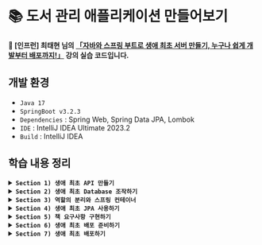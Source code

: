 # 📚 도서 관리 애플리케이션 만들어보기
#### 📣 [인프런] 최태현 님의 [「자바와 스프링 부트로 생애 최초 서버 만들기, 누구나 쉽게 개발부터 배포까지!」](https://inf.run/Hywa) 강의 실습 코드입니다.

## 개발 환경
* `Java 17`
* `SpringBoot v3.2.3`
* `Dependencies` : Spring Web, Spring Data JPA, Lombok
* `IDE` : IntelliJ IDEA Ultimate 2023.2
* `Build` : IntelliJ IDEA

## 학습 내용 정리

<details>
  
**<summary> `Section 1) 생애 최초 API 만들기` </summary>**
### ✔️ 스프링 프로젝트 시작하기
#### 스프링 프로젝트를 시작하는 첫 번째 방법
* 이미 만들어져 있는 스프링 프로젝트를 다운받아 IntelliJ를 통해 열기
* 다운로드가 완료되면, LibraryAppApplication 클래스를 찾아 실행 (경로 : src/main/java/패키지명/LibraryAppApplication.java)


#### 스프링 프로젝트를 시작하는 두 번째 방법
* [spring initializr](https://start.spring.io/) 이용하기
  ##### 1️⃣ 빌드 툴 설정
  ##### 2️⃣ 언어 선택
  ##### 3️⃣ 스프링 부트 버전 선택
  * 옆에 알파벳이 붙지 않은 가장 최신 버전 선택하기 ➡️ 알파벳이 붙어있다는 의미는 아직 개발 중이거나 테스트 중인 오픈베타버전으로 안정성이 떨어질 수 있음
  ##### 4️⃣ 프로젝트 메타 데이터 작성
  * Group : 프로젝트 그룹
  * Artifact : 최종 결과물의 이름
  * Name : 프로젝트 이름
  * Description : 프로젝트 설명
  * Package name : 패키지 이름
  * Packaging : 패키징 방법 (➡️ Spring Boot는 톰캣이 내장되어 있어 Jar 선택)
  * Java : 자바 버전
  ##### 5️⃣ 의존성 설정
  * 프로젝트에서 사용하는 라이브러리/프레임워크 설정
    * 📚 라이브러리 : 프로그래밍을 개발할 때 미리 만들어져 있는 기능을 가져다 사용하는 것
    * 📚 프레임워크 : 프로그래밍을 개발할 때 미리 만들어져 있는 구조에 코드를 가져다 끼워 넣는 것

  이렇게 설정을 모두 마쳤으면, Generate를 눌러 프로젝트를 만들어주자. 다운로드 된 압축 파일을 해제하고 적절한 위치로 옮겨 IntelliJ로 열어주면 된다 !

### ✔️ @SpringBootApplication과 서버
LibraryAppApplication 클래스를 살펴보자.

```java
@SpringBootApplication
public class LibraryAppApplication {
  public static void main(String[] args) {
    SpringApplication.run(LibraryAppApplication.class, args);
  }
}
```
* `@SpringBootApplication` : 스프링을 실행시키기 위해 필요한 다양한 설정들을 자동으로 해주는 애노테이션
* `class` : Java에서 모든 코드는 class 안에 있어야 하고, static 메서드인 main 메서드가 이 안에 존재
* `SpringApplication.run(LibraryAppApplication.class, args);` : 서버를 실행하는 코드

#### 🙋🏻 서버란 무엇일까?
* 어떠한 기능을 제공하는 프로그램
* 클라이언트로부터 요청을 받아 결과 반환

### ✔️ 클라이언트가 컴퓨터를 통해 서버에 요청하는 과정 알아보기
#### 🙋🏻 네트워크란 무엇일까? 
<p>네트워크를 이해하기 위해 A 부족과 B 부족이 존재하는 이세계를 생각해보자. </p>
<p>이세계는 주소 체계와 택배 시스템이 잘 발달되어 있어 주소를 통해 택배를 보낼 수 있다고 하자.</p>

```text
B부족 감자동 곰로 13번길 2에 사는 둘째  
```

<p>하지만 이렇게 복잡한 주소 체계는 외우기 어렵다 💦 '파란집에 사는 둘째'라고 더 간단하게 부를 수 있다.</p>

<p>이세계 뿐만 아니라 현실 세계도 마찬가지다 ! 현실 세계의 컴퓨터는 각각 고유 주소 (IP)를 가지고 있다. 그리고 택배 시스템처럼 인터넷이 잘 발달되어 있어 우리는 인터넷을 통해 데이터를 주고 받을 수 있다.</p>

```text
IP 244.66.51.9, port : 3000 
```
<p>여기서 port 번호는 '파란집에 사는 둘째'이고, IP는 자세한 주소를 나타낸다. </p>
<p>BUT, 우리는 인터넷에 접속할 때 일반적으로 IP 주소와 port 번호를 입력하지 않는다. 아래와 같이 도메인 이름을 입력하여 접속할 것이다. (➡️ DNS : Domain Name System)</p>

```text
spring.com:3000 
```

### ✔️ HTTP와 API란 무엇인가?!
#### 🙋🏻 HTTP는 무엇일까?
<p>우리는 택배를 보내려면 운송장이라는 표준이 있어야 한다.</p>

```text
내놓아라 파란집 둘째, 포션 빨강색 2개
```

* `내놓아라` : 운송장을 받는 사람에게 요청하는 **행위**
* `파란집` : 운송장이 가는 집
* `둘째` : 운송장을 받는 사람
* `포션` : 운송장을 받는 사람에게 원하는 **자원**
* `빨강색 2개` : 자원의 세부 조건

여기서 행위와 자원은 빨간집에 운송장을 보내기 전에 **약속**해야 한다.

<p>현실 세계에도 데이터를 받는 표준인 HTTP(HyperText Transfer Protocol)가 존재한다. </p>

#### 예시 1️⃣

  ```text
  GET /portion?color=red&count=2
  Host: spring.com:3000
  ```
  
  * `GET` : HTTP 요청을 받는 컴퓨터에게 요청하는 행위 (**HTTP Method**)
  * `/portion` : HTTP 요청을 받는 컴퓨터에게 원하는 자원 (**Path**)
  * `?`, `&` : 구분 기호
  * `color=red`, `count=2` : 자원의 세부 조건 (**Query String**)
  * `Host: spring.com:3000` : HTTP 요청을 받는 컴퓨터와 프로그램 정보

#### 예시 2️⃣

  ```text
  POST /oak/leather
  Host: spring.com:3000

  오크가죽정보
  ```
  
  * `POST` : HTTP 요청을 받는 컴퓨터에게 요청하는 행위 (**HTTP Method**)
  * `/oak/leather` : HTTP 요청을 받는 컴퓨터에게 원하는 자원 (**Path**)
  * `오크가죽정보` : 실제 저장할 오크 가죽 정보 (**Body**)
  * `Host: spring.com:3000` : HTTP 요청을 받는 컴퓨터와 프로그램 정보

  현실 세계에서도 마찬가지로 행위와 자원은 HTTP 요청을 보내기 전에 약속해야 한다.

#### 📚 정리
* 정보를 보내는 방법 2가지 존재 (➡️ Query String & Body)
  * `GET`(데이터 요청), `DELETE`(데이터 삭제) : Query String
  * `POST`(데이터 저장), `PUT`(데이터 수정) : Body

#### 🙋🏻 API(Application Programming Interface)는 무엇일까?
<p>클라이언트와 서버는 HTTP를 주고 받으며 기능을 수행하는데, 이때 정해진 규칙을 의미하는 API</p>

##### HTTP 요청 문법
* 첫째줄 : HTTP Method와 Path, (Query)를 작성하고 필요하다면 HTTP Version도 작성
* 둘째줄 : Header 영역으로, 어디로 보낼지 도메인 + 포트 번호로 Host 작성 (여러 줄 가능)
* Body가 있을 경우, 한 줄 띄우고 작성 (여러 줄 가능)

##### URL (Uniform Resource Locator)

```text
프로토콜://도메인(혹은 IP주소):포트번호/자원경로?쿼리(추가정보)
```

##### HTTP 응답
<p>우리는 HTTP 요청 방법에 대해 살펴보았다.</p>

#### 🙋🏻 그럼 들어온 요청에 대한 응답은 어떻게 하는 걸까?
* `서버` : 요청에 대한 응답을 제공하는 컴퓨터
  * ✨ **상태 코드**를 통해 응답
  * 응답시, Body에 추가 정보 담을 수 있음
  * HTTP 요청과 동일한 구조
    * 첫째줄 : 상태 코드
    * 둘째줄 : Header 영역 (여러 줄 가능)
    * Body가 있을 경우, 한 줄 띄우고 작성 (여러 줄 가능)   

* `클라이언트` : 요청을 한 컴퓨터

### ✔️ API 개발하고 테스트하기

<p>API를 개발하기 전에는 API 스펙을 살펴봐야 한다. </p>
<p>HTTP Method와 path를 결정하고, 데이터를 전달하기 위해 쿼리를 사용할 것인지 아니면 바디를 사용할 것인지, 결과는 어떤 형태로 줄 것인지를 고민해서 결정해야 한다.</p>

#### 1️⃣ GET API
  #### ➕ 덧셈 API
  * HTTP Method : `GET`
  * HTTP Path : `/add`
  * 쿼리 사용
    * `int number1`
    * `int number2`
  * 결과 반환
    * `int 쿼리로 들어온 두 숫자의 합`   

  #### 📍 Controller 
  * `@RestController` : 주어진 class를 Controller로 등록 (Controller : API의 진입 지점)
  * `@GetMapping(“/add”)` : 아래 함수를 HTTP Method가 `GET` 이고, HTTP path가 `/add`인 API로 지정
  * `@RequestParam` : 주어진 쿼리를 함수 파라미터로 넣음
    * 단일 타입으로 넣을 수도 있지만, request DTO를 생성하여 객체 넣기도 가능 (➡️ 이때 애노테이션 생략) 

#### 2️⃣  API
<p>HTTP Body 사용법 연습을 위해 곱셈 기능을 로 작성해보자. (원래  API는 어떤 값을 저장한다는 의미이기 때문에 적절한 방법은 아니다 😅)</p>
  
  #### ➕ 곱셈 API
  * HTTP Method : `POST`
  * HTTP Path : `/multiply`
  * HTTP Body (JSON)
    
    ```text
    {
      “number1”: 숫자,
      “number2”: 숫자
    }
    ```

    * JSON (**J**ava**S**cript **O**bject **N**otation)
      * 중괄호를 사용하여 `"key": "value"`로 표기하는 객체 표기법
      * 쉼표로 속성 구분
      * Java의 Map<Object, Object>와 유사
  * 결과 반환
    * `Body로 들어온 두 숫자의 곱`   

  #### 📍 Controller 
  * `@PostMapping(“/multiply”)` : 아래 함수를 HTTP Method가 `POST` 이고, HTTP path가 `/multiply`인 API로 지정
  * `@RequestBody` : HTTP Body로 들어오는 JSON을 파라미터로 넘긴 객체(DTO)로 변경
    * DTO에는 JSON의 key값이 명시되어야 하며, 각 속성은 key값과 동일하게, 타입도 value의 타입에 따라 작성 

### ✔️ 도서 관리 어플리케이션 API 개발
#### 주요 기능
* 👤 `사용자`
  * 도서관 사용자를 등록할 수 있습니다.
  * 등록된 사용자 목록을 조회할 수 있습니다.
  * 사용자의 이름을 변경할 수 있습니다.
  * 등록된 사용자를 삭제할 수 있습니다.
 
* 📖 `도서`
  * 도서관에 책을 등록 및 삭제할 수 있습니다.
  * 사용자는 등록된 도서를 대출/반납할 수 있습니다.
    * 다른 사용자가 대여 중인 책은 빌릴 수 없습니다.  

#### 📍 도서관 사용자 등록 
  #### 👤 유저 생성 API
  * HTTP Method : `POST`
  * HTTP Path : `/user`
  * HTTP Body (JSON)
  
    ```text
      {
        “name”: String (null X),
        “age”: Integer
      }
    ```
    * String : null 허용 ➡️ 검증 로직 필요
    * Integer : null 허용 (int : null 허용 X)
    
  * 결과 반환 X
    * `200 OK` 상태 코드

   
  #### 로직
   ##### 1️⃣ API 호출
   ##### 2️⃣ User 클래스의 인스턴스 생성
   ##### 3️⃣ 생성한 데이터 List에 저장

   ```java
      @RestController
      public class UserController {
        private final List<User> users = new ArrayList<>();

        @PostMapping("/user")
        public void saveUser(@RequestBody UserCreateRequest request) {
          User newUser = new User(request.getName(), request.getAge());
          users.add(newUser);
        }
      }
   ```

#### 📍 사용자 목록 조회
  #### 👤 유저 조회 API
  * HTTP Method : `GET`
  * HTTP Path : `/user`
  * 쿼리 : X (➡️ API 호출시, 전체 User 데이터를 줄 것이므로)
  * 결과 반환

    ```text
      [{
        “id”: Long,
        “name”: String (null X),
        “age”: Integer
      }, ...]
    ```
  ##### 🤔 어떻게 결과를 JSON으로 반환할 수 있을까?
  <p>파라미터로 넘기는 객체(DTO)에 getter가 있다면, Controller에서 객체를 반환시 JSON으로 응답이 가능하다. </p>
  
  ➡️ `@RestController`를 클래스에 붙여준 덕분에 가능한 일 !
  
  ##### 🤔 Id는 무엇일까?
  <p>Id란 데이터 별로 겹치지 않는 유일한 번호를 의미한다. API 스펙에 Id가 있다는 것은 User 별로 고유한 번호를 API 응답 결과로 반환하기 위함이다.</p>
  <p>여기서는 List에 담겨 있는 User의 순서를 Id로 설정하자.</p>

  #### 로직
   ##### 1️⃣ API 호출
   ##### 2️⃣ List로 저장된 유저 정보 반환

   ```java
        @GetMapping("/user")
        public List<UserResponse> getUsers() {
          List<UserResponse> responses = new ArrayList<>();
          for (int i = 0; i < users.size(); i++) {
            responses.add(new UserResponse(i + 1, users.get(i)));
          }
          return responses;
        }
   ```


### 📚 Section 1 학습 내용
#### 1️⃣ 스프링 프로젝트를 시작하고 실행할 수 있다.
#### 2️⃣ 네트워크, IP, 도메인, 포트, HTTP 요청과 응답 구조, 클라이언트 - 서버 구조, API와 같은 기반 지식을 배울 수 있었다.
#### 3️⃣ Spring Boot에서 GET API와 POST API를 만드는 방법에 대해 학습하였다.

#### ⚠️ 우리가 개발한 API의 문제점
<p>User 정보는 메모리에서만 유지되고 있기 때문에 서버를 재시작하면, User 정보가 날라간다 !</p>
<p>따라서 데이터가 날라가는 문제점을 해결하기 위해 DB를 사용해보자.</p>
 
</details>


<details>
  
**<summary> `Section 2) 생애 최초 Database 조작하기` </summary>**
### ✔️ Database와 MySQL
<p>지금까지 우리는 User 정보를 RAM (임시 기억 장치)에 저장했다. 그래서 서버가 종료되면, RAM에 있는 모든 정보가 사라져 User 정보가 날라갔다.</p>
<p>데이터가 날라가지 않도록 하기 위해 DISK (장기 기억 장치)에 정보를 저장할 수 있도록 해보자. 이럴 때 사용하는 것이 Database이다 !</p>

#### 📍 Database
<p>Database란, 데이터를 구조화 시켜 저장하는 장치이다. 대표적으로 RDB의 MySQL이 있다.</p>

  * RDB (Relational Database) : 데이터를 표처럼 구조화 시켜 저장 (예 : MySQL)
  * SQL (Structured Query Language) : 표처럼 구조화된 데이터를 조회하는 언어

<p>MySQL을 사용해 데이터에 접근해보자.</p>

### ✔️ MySQL에서 테이블 만들기
#### 📍 DDL (Data Definition Language)
  * 데이터베이스 만들기
  ```sql
  $> create database [데이터베이스 이름];
  ```

  * 데이터베이스 목록 보기
  ```sql
  $> show databases;
  ```

  * 데이터베이스 지우기
  ```sql
  $> drop databases [데이터베이스 이름];
  ```

  * 데이터베이스 접속하기
  ```sql
  $> use [데이터베이스 이름];
  ```

  * 테이블 목록 보기
  ```sql
  $> show tables;
  ```

  * 테이블 만들기
  ```sql
  $> create table [테이블 이름] ( 
  [필드1 이름] [타입] [부가조건], 
  [필드2 이름] [타입] [부가조건], 
  ...
  primary key ([필드이름]) 
  );
  ``` 

  * 테이블 제거하기
  ```sql
  $> drop table [테이블 이름];
  ```

#### 📍 MySQL 타입 살펴보기
  ##### 정수 타입
  * tinyint : 1byte
  * int : 4byte
  * bigint : 8byte
  
  ##### 실수 타입
  * double : 8byte
  * decimal(A, B) : 소수점을 B개 가지고 있는 전체 A자리 실수

  ##### 문자열 타입
  * char(A) : A글자가 들어갈 수 있는 고정된 문자열
  * varchar(A) : 최대 A글자가 들어갈 수 있는 문자열

  ##### 날짜, 시간 타입
  * date : `yyyy-MM-dd`
  * time : `HH:mm:ss`
  * datetime : `yyyy-MM-dd HH:mm:ss`

### ✔️ 테이블 데이터 조작하기
#### 📍 DML (Data Manipulation Language)
  * 데이터 삽입
  ```sql
  $> INSERT INTO [테이블 이름] (필드1이름, 필드2이름, ...) VALUES (값1, 값2, ...)
  ```

  * 데이터 조회
  ```sql
  $> SELECT * FROM [테이블 이름]; # * 대신 필드 이름 작성 가능
  ```

  ```sql
  # 특정 조건을 걸어 조회
  $> SELECT * FROM [테이블 이름] WHERE [조건];
  ```

  * 데이터 업데이트
  ```sql
  $> UPDATE [테이블 이름]
  SET 필드1이름=값, 필드2이름=값, ... WHERE [조건];
  # [조건]이 없으면, 모든 데이터 업데이트
  ```

  * 데이터 삭제
  ```sql
  $> DELETE FROM [테이블 이름] WHERE [조건];
  # [조건]이 없으면, 모든 데이터 삭제
  ```

### ✔️ Spring에서 Database 사용하기
#### 📍`application.yml` 파일 만들기
* `application.properties`에 DB 설정 정보 기입도 가능
  ```yml
  spring:
    datasource:
      url: "jdbc:mysql://localhost/library"
      username: "root"
      password: "1234"
      driver-class-name: com.mysql.cj.jdbc.Driver
  ```
  * url : 연결할 데이터베이스 주소
    * `jdbc:mysql://` : jdbc를 이용해 mysql 접근
    * `localhost` : 접근하려는 mysql은 localhost에 있음
    * `/library` : 접근하려는 데이터베이스는 library
  * username : mysql에 접근하기 위한 계정명
  * password : mysqp에 접근하기 위한 비밀번호
  * driver-class-name : 데이터베이스 접근시 사용할 프로그램 

#### 📍 유저 생성 API 리팩토링
  ##### 1️⃣ User 테이블 생성
  ##### 2️⃣ JdbcTemplate을 이용해 sql 날리기
  * JdbcTemplate을 final 변수를 만들고 생성자를 만들어두면, 스프링이 알아서 JdbcTemplate을 넣어줌
  ##### 3️⃣ sql을 문자열로 입력 후, 값이 들어갈 부분에 ? 넣기
  * ? 사용시, 유동적으로 값 변경 가능
  * 이 문자열을 JdbcTemplate의 update 메서드에 담음 (➡️ JdbcTemplate의 update 메서드는 insert, update, delete 쿼리에 적용 가능)  

#### 📍 유저 조회 API 리팩토링
  ```java
  jdbcTemplate.query(sql, RowMapper 구현 익명클래스)
  ```
  * query를 사용하면, select 쿼리를 날릴 수 있음
  * 구현 익명클래스 안에는 ResultSet에 getType("필드이름")을 사용해 실제 값을 가져올 수 있음
    * 익명클래스는 람다식을 이용하면 더 간단하게 표현 가능 !

### ✔️ 유저 업데이트 API, 삭제 API 개발과 테스트
#### 📍 도서관 사용자 이름 변경 
  #### 👤 유저 업데이트 API
  * HTTP Method : `PUT`
  * HTTP Path : `/user`
  * HTTP Body (JSON)
  
    ```text
      {
        "id": Long,
        "name": String
      }
    ```
    
  * 결과 반환 X
    * `200 OK` 상태 코드
   
  #### 로직
   ##### 1️⃣ API 호출
   ##### 2️⃣ UPDATE 쿼리를 통해 jdbcTemplate의 update 메서드에 넘겨줌

   ```java
      @RestController
      public class UserController {
        @PutMapping("/user")
        public void updateUser(@RequestBody UserUpdateRequest request) {
          String sql = "UPDATE user SET name = ? WHERE id = ?";
          jdbcTemplate.update(sql, request.getName(), request.getId());
      }
   ```

#### 📍 도서관 사용자 삭제 
  #### 👤 유저 삭제 API
  * HTTP Method : `DELETE`
  * HTTP Path : `/user`
  * 쿼리
    * 문자열 name (삭제할 사용자 이름) 
  * 결과 반환 X
    * `200 OK` 상태 코드
   
  #### 로직
   ##### 1️⃣ API 호출
   ##### 2️⃣ DELETE 쿼리를 통해 jdbcTemplate의 update 메서드에 넘겨줌

   ```java
      @RestController
      public class UserController {
        @DeleteMapping("/user")
        public void deleteUser(@RequestParam String name) {
          String sql = "DELETE FROM user WHERE name = ?";
          jdbcTemplate.update(sql, name);
      }
   ```

### ✔️ 유저 업데이트 API, 삭제 API 예외 처리하기
<p>존재하지 않는 유저를 업데이트나 삭제하려고 할 때, 예외가 발생하도록 수정해보자.</p>
  
   ```java
     String readSql = "SELECT * FROM user WHERE id = ?";
     boolean isUserNotExist = jdbcTemplate.query(readSql, (rs, rowNum) -> 0, request.getId()).isEmpty();
     if (isUserNotExist) {
       throw new IllegalArgumentException();
     }
   ```

  #### 로직
   ##### 1️⃣ id를 기준으로 유저가 존재하는지 확인하는 sql을 날려 DB 데이터 유무 체크 
   ##### 2️⃣ 있으면 다음 로직 수행, 없으면 예외 발생
   
### 📚 Section 2 학습 내용
#### 1️⃣ 데이터베이스를 통해 서버 재시작하면 데이터가 사라지는 문제를 해결할 수 있었다.
#### 2️⃣ SQL을 이용하여 MySQL 데이터베이스를 조작할 수 있다.
#### 3️⃣ 스프링 서버를 이용해 데이터베이스에 접근하고 데이터를 저장, 조회, 업데이트, 삭제할 수 있다.
#### 4️⃣ API 예외 상황을 이해하고 예외를 처리할 수 있다.

#### ⚠️ 우리가 개발한 API의 문제점
<p>한 클래스인 Controller가 많은 역할을 담당하며, 여러 비즈니스 로직이 통합되어 있다.</p>
<p>추가로 구현해야 할 요구사항이 늘어날수록 코드 수정은 복잡해질 것이다. 따라서 이런 문제를 어떻게 해결할 수 있을지 고민해보자.</p>
</details>


<details>
  
**<summary> `Section 3) 역할의 분리와 스프링 컨테이너` </summary>**
### ✔️ Clean Code의 중요성
<p>코드란, 요구사항을 표현하는 언어이다. 개발자의 중요한 업무 중 하나는 요구사항 구현을 위해 코드를 읽고 작성한다는 것이다.</p>
<p>여기서 핵심은 읽는다는 것이다 ! 다른 사람이 작성한 코드를 읽는 경우가 많고, 내가 오래 전에 작성한 기억나지 않는 코드를 읽을 때도 있다.</p>
<p>🌟 따라서 누구나 쉽게 코드를 읽고 이해할 수 있도록 클린 코드 작성은 중요하다 🌟</p>

#### 📍 Clean Code
<p>클린 코드 가이드 라인을 살펴보자.</p>

* 함수는 최대한 작게 만들고 한 가지 일만 수행하는 것이 좋다.
* 클래스는 작아야 하며 하나의 책임만을 가져야 한다.

<p>지금까지 작성한 Controller 클래스는 3가지 역할을 담당하고 있다.</p>

    1. API 진입 지점
    2. 예외 처리
    3. DB 통신

<p>♻️ Controller를 3단 분리 해보자</p>

### ✔️ Controller 3단 분리하기
#### 📍 Layered Architecture
<p>Controller, Service, Repository 각 클래스가 각자의 역할을 가지고 겹겹이 쌓인 구조</p>
  
  ##### Controller
  * 클라이언트의 요청 및 응답 처리
  * Service에게 요청에 대한 처리 전담
  
  ##### Service
  * 사용자 요구사항 처리
  * DB 정보 필요시, Repository에게 전담
  * Controller와 Repository 사이를 연결하는 역할
  
  ##### Repository
  * DB 관리 (연결, 해제, 자원 관리)
  * DB CRUD (Create, Read, Update, Delete) 작업 처리

### ✔️ UserController와 스프링 컨테이너
#### 📍 UserController
이전에 작성한 `UserController`를 살펴보면, 의아한 부분이 존재한다.

   ```java
    @RestController
    public class UserController {

     private final UserService userService;

     public UserController(JdbcTemplate jdbcTemplate) {
       this.userService = new UserService(jdbcTemplate);
     }

    }
   ```

  <p> 🙋🏻 현재 UserController에 존재하는 메서드를 API의 진입 지점으로 사용하고 있다. 상식적으로 클래스 안에 있는 함수를 사용하기 위해서 객체화 (인스턴스화)가 필요하다 !</p> 
  
    🤔 질문 1. UserController를 현재 객체화 하지 않고 있는데, 어떻게 API의 진입 지점으로 사용하는 것일까?

  
  <p> 🙋🏻 UserController의 생성자는 JdbcTemplate을 의존하고 있다. 하지만 우리는 JdbcTemplate에 대해 처리한 적이 없다 !</p>
  
     🤔 질문 2. UserController는 어떻게 JdbcTemplate을 가져오는 걸까?

#### 📍 `@RestController`  
<p>이 애노테이션은 UserController 클래스를 API의 진입 지점으로 만들어 줄 뿐만 아니라, 스프링 빈으로 등록 시켜준다. </p>

#### 🫛 스프링 빈
<p>우리가 스프링 부트로 만든 프로젝트를 실행하면, 서버가 동작하게 된다. 그러면 서버 내부에 거대한 컨테이너를 만들어준다. 그리고 컨테이너 안에는 클래스가 들어가게 되는데, 이 클래스를 스프링 빈이라고 부른다 !</p> 

<p>클래스가 들어갈 때, 이 빈을 식별할 수 있는 이름이나 타입과 함께 다양한 정보들을 함께 저장한다. 이때 인스턴스화도 함께 이루어지게 된다.</p>

<p>JdbcTemplate 역시 스프링 빈으로 등록되어 있기 때문에 스프링 컨테이너 내부에 존재하게 된다.</p>

#### 따라서 스프링 컨테이너는 `UserController`를 인스턴스화 할 때, `JdbcTemplate`을 컨테이너 내부에서 찾아서 가져올 수 있었던 것이다 ! 

     🤔 그럼 누가 JdbcTemplate을 스프링 빈으로 등록해준걸까?

<p>바로 build.gradle의 spring-boot-starter-data-jpa 의존성이 JdbcTemplate을 스프링 빈으로 미리 등록해준 것이다. </p>

   ```gradle
    dependencies {
      implementation 'org.springframework.boot:spring-boot-starter-data-jpa'
    }
   ```

<p>위의 내용을 정리해보자 ! 우리가 서버를 시작하게 되면 다음과 같은 일이 순차적으로 일어난다.</p>

    1. 스프링 컨테이너 시작
    2. 기본적으로 많은 스프링 빈이 컨테이너에 등록됨
    3. 개발자가 직접 설정해준 스프링 빈 등록
    4. 필요한 의존성 자동 설정

#### 🫛 Repository와 Service 스프링 빈 등록하기
<p>Repository와 Service를 스프링 빈으로 등록하는 방법은 아주 간단하다 !</p>

##### Repository 클래스는 `@Repository` 애노테이션을 클래스 위에 붙여주고, Service 클래스는 `@Service` 애노테이션을 클래스 위에 붙여주기만 하면 빈으로 등록이 된다. 

##### 그럼 이제 `Controller` 입장에서도 `Service`가 스프링 빈이니 굳이 직접 `new` 연산자를 통해 인스턴스화 해줄 필요가 없다 ! 컨테이너가 알아서 처리해줄 것이다.

##### 또한 `Repository`가 `JdbcTemplate`을 직접 가지고 있기 때문에 `Controller`는 `JdbcTemplate`를 가지고 있을 필요가 없어지게 된다. 그럼 `Controller`는 아래와 같이 변경될 것이다.

#### 📍 UserController
   ```java
    @RestController
    public class UserController {

     private final UserService userService;

     public UserController(UserService userService) {
       this.userService = userService;
     }

    }
   ```

#### `Controller` - `Service` - `Repository` 클래스가 스프링 빈으로 등록되는 과정을 정리해보자.
<p>스프링 서버가 시작되면,</p>

    1. 의존성에 의해 빈으로 등록된 JdbcTemplate이 스프링 컨테이너로 들어간다.
    2. JdbcTemplate의 의존성을 가진 UserRepository가 빈으로 등록된다.
    3. UserRepository를 의존하는 UserService가 빈으로 등록된다.
    4. UserService를 의존하는 UserController가 빈으로 등록된다.

#### 🤔 코드가 깔끔해진 것 같긴 한데 ... 스프링 컨테이너를 사용하는 이유에 대해 자세히 알아보자 !

### ✔️ 스프링 컨테이너
<p>아래와 같은 요구사항이 있다고 하자.</p>

> 책 이름을 메모리에 저장하는 API를 구현하라. Controller만 스프링 빈으로 등록하고 Service와 Repository는 스프링 빈이 아니어야 한다.

<p>우리는 먼저 Book 객체를 만들고 BookController, BookService, BookMemoryRepository를 만들 것이다. 그리고 BookMemoryRepository를 의존하는 BookService는 아래와 같이 객체를 생성할 것이다.</p>

#### 📍 BookService
   ```java
    public class BookService {
      private final BookMemoryRepository bookRepository = new BookMemoryRepository();
    }
   ```

<p>이제 Memory가 아닌 MySQL과 같은 DB를 사용하기로 요구사항이 변경되었다고 가정하자. 그리고 JdbcTemplate은 Repository가 바로 설정할 수 있다고 하자. 그럼 아래와 같은 일이 일어날 것이다.</p>

    1. BookMemoryRepository 대신 BookMySqlRepository가 새로 생길 것이다.
    2. Repository가 변경됨에 따라 BookService도 변경될 것이다.

#### 🤔 Repository의 역할만 변경하고 싶은데 Service 변경을 최소화할 수 있는 방법은 없을까?
  
  #### 📍 Java의 인터페이스
  <p>인터페이스를 도입하게 되면 코드는 아래와 같이 변경된다.</p>

  ##### 📍 BookService
  ```java
    public class BookService {
      private final BookRepository bookRepository = new BookMemoryRepository();
    }
   ```

  ##### 📍 BookRepository
  ```java
    public interface BookRepository {
      public void save(String bookName);
    }
   ```

  ##### 📍 BookMemoryRepository
  ```java
    public class BookMemoryRepository implements BookRepository {
      private final List<String> books = new ArrayList();

      @Override
      public void save(String bookName) {
        books.add(bookName);
      }

    }
   ```  

  ##### 📍 BookMySqlRepository
  ```java
    public class BookMySqlRepository implements BookRepository {
      private final List<String> books = new ArrayList();

      @Override
      public void save(String bookName) {
        // jdbcTemplate.....
      }

    }
   ```

<p>인터페이스의 도입으로 Service 코드 변경을 최소화 하였다 !</p>

##### 만약 Repository를 쓰는 Service 코드가 수백 개 클래스에 있다면, Repository 변경시 Service 코드를 하나하나 수정하는 것은 여전히 어려울 것이다 😢

#### 🤔 그렇다면 Repository를 변경하더라도 Service를 완전히 변경하지 않는 방법은 없을까?
<p>➡️ 이 고민에 대한 해결책이 바로 스프링 컨테이너이다 !</p>

#### 📍 제어의 역전(IoC, Inversion of Control)

> 스프링 컨테이너가 Service 대신 Repository를 인스턴스화 해주고, 그때 그때 알아서 어떤 Repository 클래스를 사용할지 결정해주는 방식

#### 📍 의존성 주입(DI, Dependency Injection)

> * 스프링 컨테이너가 Repository 클래스를 선택해서 Service에 넣어주는 과정
> * `@Primary` 애노테이션을 이용해 우선권 제어 가능

### ✔️ 스프링 컨테이너를 다루는 방법
<p>스프링 빈으로 등록하는 또다른 방법과 스프링 빈을 주입받는 방법을 살펴보자.</p>

#### 🫛 스프링 빈으로 등록하기
  ##### 📍`@Configuration`, `@Bean`
  > * `@Configuration` : 클래스에 붙여주는 애노테이션,  `@Bean`과 함께 사용
  > * `@Bean` : 메서드에 붙여주는 애노테이션, 해당 메서드에서 반환되는 객체를 스프링 빈으로 등록, 스프링 컨테이너가 필요한 의존성 주입 가능

  #### 🤔 우리는 앞서 `@Service`, `@Repository` 애노테이션을 붙여 스프링 빈으로 등록했는데 이 애노테이션은 언제 사용하는 걸까? `@Configuration` + `@Bean` 애노테이션은 또 언제 사용하는 걸까?
  
  <p>정리하면 아래와 같다.</p>
  
  > * `@Service`, `@Repository` : 개발자가 직접 만든 클래스를 스프링 빈으로 등록할 때
  > * `@Configuration` + `@Bean` : 외부 라이브러리나 프레임워크에 만들어져 있는 클래스를 스프링 빈으로 등록할 때
  
  ##### 📍 `@Component`
  > * 주어진 클래스를 컴포넌트로 간주
  > * 스프링 서버 시작할 때 컴포넌트 자동 감지
  > * Controller, Service, Repository가 모두 아니고 개발자가 직접 작성한 클래스를 스프링 빈으로 등록할 때 사용 
  > * `@RestController` / `@Service` / `@Repository` / `@Configuration` 모두 `@Component` 애노테이션을 가지고 있어 지금까지 스프링 서버 실행시 애노테이션이 자동 감지 되었던 것이다 😲

#### 🫛 스프링 빈 주입 받기
  <p>빈을 주입받는 방법은 3가지가 존재한다.</p>
  
  ##### 1️⃣ 생성자를 이용한 주입 방법 (권장)
  ##### 2️⃣ setter와 `@Autowired`
  ```java
    private JdbcTemplate jdbcTemplate;

    @Autowired // 스프링 컨테이너에 있는 스프링 빈을 찾아 setter에 넣어주는 애노테이션
    public void setJdbcTemplate(JdbcTemplate jdbcTemplate) {
      this.jdbcTemplate = jdbcTemplate;
    }
  ```
  
  ##### 3️⃣ 필드에 직접 `@Autowired` 사용
  ```java
    @Autowired
    private JdbcTemplate jdbcTemplate;
  ```

  ##### 📍 `@Qualifier`
  > * `@Primary` 애노테이션이 없는 상황에서 주입 받는 쪽이 특정 스프링 빈을 선택할 수 있게 해주는 애노테이션
  > * 스프링 빈을 사용하는 쪽과 스프링 빈을 등록하는 쪽 모두 사용 가능 ➡️ `@Qualifier` 애노테이션에 적어준 값이 같은 것끼리 연결

  #### 🤔 그렇다면 `@Primary`와 `@Qualifier` 애노테이션 중 누가 우선순위가 높을까?
  > 스프링 빈을 사용하는 쪽에서 직접 적어준 `@Qualifier`가 이긴다 !

### 📚 Section 3 학습 내용
#### 1️⃣ 클린코드의 중요성에 대해 이해하고, 기존 Controller 코드를 Layered Architecture로 분리했다.
#### 2️⃣ 스프링 컨테이너와 스프링 빈이 무엇인지 알아보고, 어떤 애노테이션을 통해 주입 받고 빈으로 등록할 수 있는지 학습하였다.
</details>


<details>
  
**<summary> `Section 4) 생애 최초 JPA 사용하기` </summary>**
### ✔️ 문자열 SQL 직접 사용의 한계
  <p>지금까지 우리는 데이터베이스에 접근하기 위해 Repository에 직접 SQL을 작성하였다. 하지만 이렇게 문자열로 작성하면 다음과 같은 문제가 발생할 수 있다.</p>

  ##### 1️⃣ 문자열을 직접 작성하기 때문에 오타가 날 수 있으며, 실수를 인지하는 시점이 느리다.
  ##### 2️⃣ 특정 데이터베이스에 종속적이기 때문에 데이터베이스 변경이 어려울 수 있다.
  ##### 3️⃣ 보통 테이블당 기본적으로 CRUD 쿼리를 작성하게 되는데, 단순 반복 작업이 많아지게 된다.
  ##### 4️⃣ 데이터베이스의 테이블과 객체는 패러다임이 다르다. (예 : 연관관계, 상속)

  <p>이런 어려움 속에서 등장한 것이 바로 JPA이다 !</p>

  #### 📍 JPA (Java Persistence API)
  > * 자바 진영의 ORM (Object-Relational Mapping) 기술 표준
  > * 객체와 관계형 데이터베이스의 테이블을 짝지어 데이터를 영구적으로 저장할 수 있도록 정한 Java 진영의 규칙
  > * Hibernate : JPA를 구현한 구현체, 내부적으로 JDBC 사용

### ✔️ 테이블에 대응되는 Entity Class 만들기
  <p>이제 User 테이블과 User 클래스를 매핑시켜보자 !</p>
  
  ##### 1️⃣ User 객체에 `@Entity` 애노테이션 붙이기
  > 🙋🏻 Entity란?
  > * 저장되고 관리되어야 하는 데이터
  > * 서버가 동작할 때 User 객체와 User 테이블을 같은 것으로 간주

  ##### 2️⃣ User 테이블에만 존재하는 id를 User 객체에 추가하기
  <p>현재 User 테이블은 id가 primary key이고, auto_increment가 적용되어 있다. 이 부분을 자바 코드에 적용하기위해 아래와 같은 애노테이션을 User 객체에 추가하자.</p> 
  
  > `@Id` : 이 필드를 primary key로 간주
  
  > `@GeneratedValue`
  > * primary key는 데이터베이스에서 자동으로 생성해주기 때문에 필요한 애노테이션
  > * 데이터베이스마다 다른 자동 생성 전략 (MySQL의 auto_increment는 IDENTITY 전략과 매칭 

  ##### ⚠️ JPA에 의해 테이블과 매핑된 객체는 기본 생성자 반드시 필요

  ##### 3️⃣ `@Column` 애노테이션 추가
  >* nullable : 필드에 null이 들어갈 수 있는지 여부
  >* length : 길이 제한
  >* name : 데이터베이스에서의 Column 이름 설정 (➡️ 필드 이름과 동일할 경우 생략 가능)
  
  #### 📍 User 객체
  ```java
    @Entity
    public class User {
        
      @Id
      @GeneratedValue(strategy = GenerationType.IDENTITY)
      private Long id = null;

      @Column(nullable = false, length = 20, name = "name")
      private String name;
      private Integer age;

      protected User() {}
      ...
    }
   ```  

  ##### 4️⃣ `application.yml`에 JPA 설정하기
  ```yml
    spring:
     jpa:
      hibernate:
        ddl-auto: none
      properties:
        hibernate:
          show_sql: true
          format_sql: true
          dialect: org.hibernate.dialect.MySQLDialect
   ```  
    
  * **`ddl-auto`** : 스프링이 시작할 때 DB에 있는 테이블을 어떻게 처리할 것인지에 대한 옵션
    * create : 기존 테이블이 있다면, 삭제 후 다시 생성
    * create-drop : 스프링이 종료될 때 테이블 삭제
    * update : 객체와 테이블이 다른 부분만 변경
    * validate : 객체와 테이블이 동일한지 확인
    * none : 아무런 조치 X

  * **`show_sql`** : JPA를 사용해 DB에 SQL을 날릴 때, SQL을 보여줄지 결정
  * **`format_sql`** : JPA를 사용해 DB에 SQL을 날릴 때, SQL 포맷팅 여부 결정
  * **`dialect`** : JPA가 알아서 DB끼리 다른 SQL 수정

### ✔️ Spring Data JPA를 이용해 자동으로 쿼리 날리기
  <p>이제 직접 SQL을 작성하지 않고 JPA를 이용하여 유저 생성/조회/업데이트 기능을 리팩토링해보자 !</p> 

  ##### 1️⃣ domain 계층에 JpaRepository를 상속 받는 UserRepository 인터페이스 생성
  ```java
    public interface UserRepository extends JpaRepository<User, Long> {
    }
   ``` 

  ##### 2️⃣ 서비스 코드에서 해당 UserRepository로 의존성 주입
  ##### 📍 UserService (유저 생성)
  ```java
    public void saveUser(UserCreateRequest request) {
      userRepository.save(new User(request.getName(), request.getAge()));
    }
  ``` 

  > * JpaRepository를 상속 받은 UserRepository에 내장되어 있는 save 메서드 사용
  > * User 객체 생성 후 실제 DB에 저장

  ##### 📍 UserService (유저 조회)
  ```java
    public List<UserResponse> getUsers() {
      return userRepository.findAll().stream()
              .map(user -> new UserResponse(user.getId(), user.getName(), user.getAge()))
              .collect(Collectors.toList());
    }
  ``` 

  > * JpaRepository를 상속 받은 UserRepository에 내장되어 있는 findAll 메서드 사용
  > * 모든 유저 데이터를 조회하는 SQL이 날라가고 List<User> 반환
  > * List<User>를 UserResponse로 변경하여 전달

  ##### 📍 UserService (유저 업데이트)
  ```java
    public void updateUser(UserUpdateRequest request) {
      User user = userRepository.findById(request.getId()).orElseThrow(IllegalArgumentException::new);
      user.updateName(request.getName());
    
      userRepository.save(user);
    }
  ``` 

  > * JpaRepository를 상속 받은 UserRepository에 내장되어 있는 findById 기능 사용
  > * id로 1개의 User 데이터를 가져오는 SQL이 날라가고 User 반환
  > * orElseThrow를 사용하여 User가 비어있는 경우 예외 발생
  > * User가 있다면 updateName이라는 메서드가 실행되고, save를 통해 업데이트 내용 저장

  #### 🤔 그럼 이렇게 메서드를 통해 쿼리 작성 없이 쿼리가 날라갈 수 있는 이유는 무엇일까?
  #### ➡️ JPA를 이용하는 Spring Data JPA가 자동으로 처리해준 것 !
  > Spring Data JPA : 복잡한 JPA 코드를 스프링과 함께 쉽게 사용할 수 있도록 도와주는 라이브러리

  <p>즉, 전체적인 구조를 살펴보면 Spring Data JPA가 JPA라는 규칙을 사용하는데 이 규칙은 Hibernate가 구현했고, Hibernate는 구현할 때 JDBC를 사용한다 !</p>

### ✔️ Spring Data JPA를 이용해 다양한 쿼리 작성하기
  <p>이제 삭제 기능을 Spring Data JPA로 변경해보자. 삭제는 요청으로 들어온 유저의 이름이 존재하는지 확인하고, 유저가 존재한다면 delete 쿼리를 날리고 없으면 예외를 날리게 된다.</p>
  
  ##### 📍 UserService (유저 삭제)
  ```java
    public void deleteUser(String name) {
      User user = userRepository.findByName(name).orElseThrow(IllegalArgumentException::new);
    
      userRepository.delete(user);
    }
  ```

  ##### 📍 UserRepository
  ```java
    public interface UserRepository extends JpaRepository<User, Long> {

      Optional<User> findByName(String name);
    }
  ```  

  > findByName
  > * 기본으로 제공하는 메서드가 아닌 직접 인터페이스에 정의한 메서드 (함수 이름만 작성하면, 알아서 SQL 조립)
  > * 이름을 기준으로 User 데이터를 조회하여 User 객체 반환 (User 정보가 없으면, null 반환)

  > delete
  > * 기본으로 제공해주는 메서드

  #### 📍 Spring Data JPA의 추가적인 쿼리 작성법
  <p>findByName처럼 우리가 일정한 규칙에 맞게 인터페이스에 정의하면 쿼리들을 제공해준다. 그 규칙들을 살펴보자. By 앞과 뒤에 어떤 단어가 들어가는지에 따라 쿼리를 마음껏 만들어낼 수 있다.</p>
  <p>By 앞에는 다음과 같은 구절이 들어갈 수 있다.</p>
  
  > * find : 1건을 가져옴, 객체나 Optional<타입> 반환
  > * findAll : 쿼리의 결과물이 N개인 경우 사용, List<타입> 반환
  > * exists : 쿼리 결과가 존재하는지 확인, boolean 타입 반환
  > * count : SQL의 결과 개수를 셈, long 타입 반환 

  <p>By 뒤에는 필드 이름이 들어간다. 조건이 여러개일 경우 And 혹은 Or로 조합될 수 있다.</p>
  
  > * GreaterThan : 초과
  > * GreaterThanEqual : 이상
  > * LessThan : 미만
  > * LessThanEqual : 이하
  > * Between : 사이에
  > * StartsWith : ~로 시작하는
  > * EndsWith : ~로 끝나는

### ✔️ 트랜잭션
  #### 🤔 트랜잭션이란 무엇일까? 한가지 예시를 통해 살펴보자.
  <p>인터넷 쇼핑몰 사이트를 운영한다고 가정하자. 물건을 주문하면 Service 계층에서는 다음과 같은 일을 처리한다.</p>
  
  > 결제가 완료되면,
  > 1. 주문 기록을 저장한다.
  > 2. 포인트를 올려준다.  
  > 3. 구매 기록을 저장한다.

  <p>물건을 주문하는 과정에서 주문 기록 저장과 포인트 저장까지는 성공했는데, 구매 기록을 저장하는 과정에서 에러가 발생해 저장이 성공적으로 이루어지지 않았다면 어떻게 될까?</p>
  <p>이런 문제를 해결하기 위해 '트랜잭션'이라는 개념이 등장한다 !</p>

  > 트랜잭션
  > * 여러 SQL을 사용해야 할 때 한 번에 성공시키거나, 하나라도 실패하면 모두 실패시키는 기능 
  > * 쪼갤 수 없는 업무의 최소 단위
  > * 모든 과정이 정상적으로 수행되었다면 `commit`, 하나라도 실패했다면 `rollback`

### ✔️ 트랜잭션 적용과 영속성 컨텍스트
  <p>Spring Data JPA에서 트랜잭션 적용은 대상 메서드에 @Transactional 애노테이션을 붙여주면 된다. 데이터 변경 없이 조회 기능만 있을 때 readOnly 옵션을 줄 수 있다.</p>
  
  > `readOnly` : 데이터 변경을 위한 불필요한 기능이 빠지게 되어 약간의 성능적 이점이 있음
  
  #### ⚠️ `@Transactional` 애노테이션은 Unchecked Exception에 대해서만 rollback이 일어난다 !

  #### 📍 영속성 컨텍스트
  > * 테이블과 매핑된 Entity 객체를 관리 및 보관
  > * 스프링에서는 트랜잭션을 사용하면 영속성 컨텍스트가 생겨나고, 트랜잭션이 종료되면 영속성 컨텍스트가 종료됨

  #### 📍 영속성 컨텍스트의 특징
  ##### 1️⃣ 변경 감지 (Dirty Check)
  > 영속성 컨텍스트 안에서 불러와진 Entity는 명시적으로 save를 해주지 않더라도 **알아서 변경을 감지**하여 저장할 수 있게 해줌
  
  ##### 2️⃣ 쓰기 지연
  > 트랜잭션이 commit 되는 시점에 SQL을 모아서 한 번에 처리하여 통신 횟수가 줄어듦
  
  ##### 3️⃣ 1차 캐싱
  > * Id를 기준으로 Entity를 기억
  > * 동일한 쿼리를 여러 번 실행할 때 최초 1회만 쿼리가 나가고 이후 영속성 컨텍스트가 보관하고 있는 데이터 활용
  > * 캐싱된 객체는 완전 동일함 

### 📚 Section 4 학습 내용
  #### 1️⃣ 문자열 SQL 직접 사용의 한계를 이해하고 해결책인 JPA, Hibernate, Spring Data JPA가 무엇인지 알게 되었다.
  
  #### 2️⃣ Spring Data JPA를 이용해 데이터를 생성, 조회, 수정, 삭제할 수 있다.

  #### 3️⃣ 트랜잭션의 필요성에 대해 이해하고, 스프링에서 트랜잭션을 제어하는 방법을 학습하였다.

  #### 4️⃣ 영속성 컨텍스트와 트랜잭션의 관계를 이해하고, 영속성 컨텍스트의 특징을 알아 보았다.
</details>

<details>
  
**<summary> `Section 5) 책 요구사항 구현하기` </summary>**
<p>지금까지 학습한 내용을 바탕으로 책을 등록하고 대출, 반납할 수 있는 기능을 만들어보자.</p>

### ✔️ 책 생성 API 개발하기
  #### 📍 API 스펙
  * HTTP Method : `POST`
  * HTTP Path : `/book`
  * HTTP Body (JSON)
      
      ```text
      {
        “name": String // 책 이름
      }
      ```
  * 결과 반환 X
    * `200 OK` 상태 코드

  #### 📍 개발하기
  ##### 1️⃣ 테이블 설계

  ```sql
  create table book(
    id bigint auto_increment,
    name varchar(255),
    primary key (id)
  );
```

  > **id**
  > * 모든 테이블에는 자동 증가하는 아이디 필요
  
  > **책 이름 최대 255자**
  > * JPA 사용시 `@Column` 애노테이션을 쓰게 되는데, 길이 제한 기본값이 255자 ➡️ `@Column` 생략 가능
  > * 문자열 필드는 최적화를 해야 하는 경우가 아니라면, 여유롭게 설정하는 것이 좋음 ➡️ 테이블의 스키마(DDL)를 바꾸는 일이 생각보다 어려울 수 있음
  
  ##### 2️⃣ JPA 객체 생성
  > book 테이블을 기반으로 Book 객체 만들기 (➡️ domain 객체)
  
  ##### 3️⃣ BookRepository / DTO / Controller / Service 생성

### ✔️ 책 대출 API 개발하기
  #### 📍 요구사항
  * 사용자는 책을 빌릴 수 있다.
    * 다른 사람이 대여 중인 책은 빌릴 수 없다.   

  #### 📍 API 스펙
  * HTTP Method : `POST`
  * HTTP Path : `/book/loan`
  * HTTP Body (JSON)
      
      ```text
      {
        “username": String
        “bookname": String      
      }
      ```
  * 결과 반환 X
    * `200 OK` 상태 코드

  #### 📍 개발하기
  ##### 1️⃣ 테이블 설계
  <p>어떤 유저가 어떤 책을 빌리고 반납했는지 확인할 수 있는 테이블 추가적으로 설계하기</p>

  ```sql
  create table user_loan_history(
    id bigint auto_increment,
    user_id bigint,
    book_name varchar(255),
    is_return tinyint(1),
    primary key (id)
  );
  ```

  > **id**
  > * 모든 테이블에는 자동 증가하는 아이디 필요

  > **user_id**
  > * 어떤 유저가 빌렸는지 알 수 있도록 유저 id 필드 생성

  > **book_name**
  > * 유저가 어떤 책을 빌렸는지 알 수 있도록 책 이름 필드 생성

  > **is_return**
  > * 유저가 빌린 책이 대출 중인지, 반납 완료했는지 확인하는 필드
  > * 값이 0이면 대출 중, 값이 1이면 반납 완료
  
  
  ##### 2️⃣ JPA 객체 생성
  > * user_loan_history 테이블을 기반으로 UserLoanHistory 객체 만들기 (➡️ domain 객체)
  > * tinyint형을 쓰고 있는 is_return 필드를 boolean에 매핑하게 되면, DB에 0이 들어갈 경우 false, 1이 들어갈 경우 true로 생각함
  
  ##### 3️⃣ UserLoanHistoryRepository / DTO / Controller / Service 생성
    1. Controler에서 API를 받아 HTTP 파싱 후, POST /book/loan으로 연결
    2. HTTP Body에 들어있는 JSON을 BookLoanRequest로 변경해주고, 그 정보를 BookService로 넘겨줌
    3. Service 계층에서는 Transactional을 관리해주고, repository 호출
      
      a. 책 정보 가져오기
      b. 대출 기록 정보를 확인해서 대출 중인지 확인
      c. 대출 중이라면 예외를 발생시키고, 그렇지 않다면 유저 정보 가져오기
      d. 유저 정보와 책 정보를 기반으로 대출 기록 생성

### ✔️ 책 반납 API 개발하기
  #### 📍 요구사항
  * 사용자는 책을 반납할 수 있다.

  #### 📍 API 스펙
  * HTTP Method : ` PUT`
  * HTTP Path : `/book/return`
  * HTTP Body (JSON)
      
      ```text
      {
        “username": String
        “bookname": String      
      }
      ```
  * 결과 반환 X
    * `200 OK` 상태 코드

  #### 📍 개발하기
  ##### 1️⃣ JPA 객체 생성
  > 대출 기능과 스펙이 동일하더라도 DTO가 다르면, 둘 중 하나의 기능에 변화가 생겼을 때 한 부분에만 코드 추가가 가능하면서 다른 한 쪽에 영향을 미치지 않음 ➡️ 스펙이 동일하더라도 다른 DTO 객체를 만들자 !
  
  ##### 2️⃣ Controller 생성
  
  ##### 3️⃣ Service 생성
    1. Controler에서 API를 받아 HTTP 파싱 후, POST /book/return으로 연결
    2. HTTP Body에 들어있는 JSON을 BookReturnRequest로 변경해주고, 그 정보를 BookService로 넘겨줌
    3. Service 계층에서는 Transactional을 관리해주고, repository 호출
      
      a. userName을 가지고 유저를 찾아서 userId를 가져옴
      b. userId와 bookName을 통해 대출 기록 확인
      c. 대출 기록 반납 처리 (➡️ isReturn을 true로 변경)

### ✔️ 객체지향적으로 개발하기
  #### 📍 대출 및 반납 기능
  > **현재**
  > * 객체끼리 직접 협업하는 것이 아닌 중간에 Service를 거치는 절차지향적인 방법으로 구성되어 있음

  #### 📍 개선하기
  <p>기존 코드를 JPA 연관관계를 활용하여 객체지향적인 방식으로 변경해보자.</p>

  > **같은 도메인 내에 있는 객체끼리 협업하도록 만들어보자.**
  > * 대출 : User만 가져와서 바로 대출 처리
  > * 반납 : User만 가져와서 바로 반납 처리

  <p>🙋🏻 코드 개선에 앞서 객체지향적 설계의 핵심 개념인 JPA 연관관계에 대해 살펴보자 !</p>

### ✔️ JPA 연관관계
  > * 두 도메인 (객체, 테이블)이 서로 논리적인 의미를 갖고 양쪽을 참조하는 관계
  > * 객체 지향 프로그램에서 객체들이 서로 연관관계를 맺는 방법과 RDB에서 테이블들이 연관관계를 맺는 방법은 다름 ➡️ 이 간극을 채워주기 위한 기술이 ORM이며, ORM 기술의 Java 표준 명세가 JPA !

  #### ⚠️ 연관관계 매핑 시 고려사항
  #### 1. 방향
  > * 객체는 참조용 필드를 가지고 있는 객체만 연관된 객체를 조회할 수 있으므로 방향이 존재한다.
  > * 양방향 : 두 객체가 서로 참조하는 관계
  > * 단방향 : 한 객체에서 다른 객체만 참조하는 관계  
  
  #### 2. 다중성
  > 연관관계는 다음과 같은 다중성이 존재한다.
  > * 일대일(1:1, OneToOne)
  > * 일대다(1:N, OneToMany)
  > * 다대일(N:1, ManyToOne)
  > * 다대다(N:M, ManyToMany) : 구조가 복잡하고, 테이블이 직관적으로 매핑되지 않아 사용 권장 ✖️

  > 예) 일대다 혹은 다대일의 경우, N쪽에 @ManyToOne 애노테이션을 붙여주고 관계를 맺는 객체를 선언해준다. 1쪽도 마찬가지로 @OneToMany 애노테이션을 붙여주고 관계를 맺는 객체를 선언해준다.
  
  #### 3. 연관관계의 주인
  > * 연관관계 관리 포인트는 외래 키인데, 양방향 관계를 맺으면 객체 서로가 외래 키를 가질 수 있게 된다. 따라서 두 객체 중 하나를 외래 키로 관리해야 한다. 여기서 **외래 키를 관리하는 객체**를 연관관계의 주인이라고 한다.  
  > * 연관관계 주인만이 데이터를 등록, 변경할 수 있으며 주인이 아닌 객체는 읽기만 가능하다.
  > * 연관관계의 주인이 아닌 객체는 mappedBy 속성을 통해 주인에게 매여있음을 표시해주어야 한다.
  
  #### 📍 cascade 옵션 & orphanRemoval 옵션
  ##### ☑️ cascade
  * 한 객체가 저장되거나 삭제될 때, 연결되어 있는 객체도 함께 저장되거나 삭제되는 기능

  ##### ☑️ orphanRemoval
  * 연관관계가 끊어진 데이터 자동 제거

### ✔️ 책 대출/반납 기능 리팩토링과 지연 로딩 
  <p>JPA에 있는 연관관계 옵션을 사용하여 최대한 도메인들끼리 직접 협력할 수 있도록 리팩토링해보자.</p>
  
  #### 📍 도메인 계층에 비즈니스 로직이 들어갔다
  * **책 대출** : `UserLoanHistory`를 `Service`에서 만들어 저장하는 것이 아닌 `User` 객체에서 책 대출 함수를 호출하고, 그 함수 안에서 List 형태의 `UserLoanHistory` 생성
  * **책 반납** : `User` 객체에서 책 이름을 받는 함수를 호출하고, List 형태의 `UserLoanHistory`에서 반납이 들어온 책 기록을 찾아 반납 처리

  ##### 😎 여기서 영속성 컨텍스트의 또다른 능력이 등장한다 !
  
  #### 📍 지연 로딩 (Lazy Loading)
  * 연결되어 있는 객체를 처음에 한번에 로딩하지 않고, 꼭 필요한 순간에 로딩
  * `@OneToMany`의 fetch 옵션 기본값인 LAZY (⬅️➡️ EAGER : 처음 데이터 로딩시 바로 가져옴)

  #### 🤔 연관관계를 사용하면 무엇이 좋을까?
  > 1. 각자의 역할에 집중 가능
  > 2. 코드 가독성 향상
  > 3. 테스트 코드 작성 용이  

  <p>지나친 연관관계 사용은</p>
  
  > 1. 성능상의 문제
  > 2. 도메인 간 복잡한 연결로 인해 시스템 파악의 어려움
  > 3. 하나의 수정이 다른 곳까지 영향을 주게 됨 

  #### 따라서 비즈니스 및 기술적 요구사항, 도메인 아키텍처 등 여러 부분을 고민해보고 사용하자 !

### 📚 Section 5 학습 내용
#### 1️⃣ 객체지향적 설계를 위해 연관관계를 이해하고, 연관관계의 다양한 옵션을 살펴보았다.
#### 2️⃣ JPA에서 연관관계를 매핑하는 방법에 대해 학습하고, 연관관계 사용 유무에 따른 차이점을 비교해보았다.
</details>


<details>
  
**<summary> `Section 6) 생애 최초 배포 준비하기` </summary>**

</details>


<details>
  
**<summary> `Section 7) 생애 최초 배포하기` </summary>**

</details>
